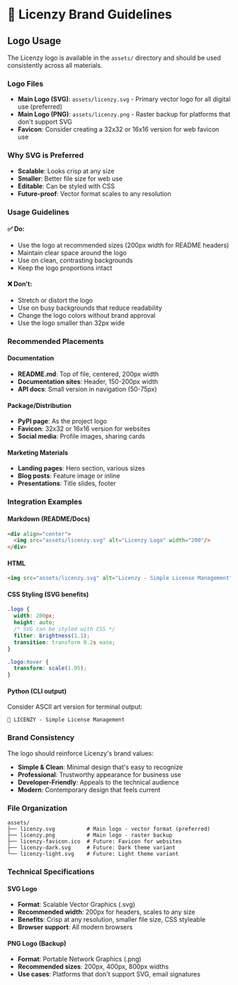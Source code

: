 # 🎨 Licenzy Brand Guidelines

## Logo Usage

The Licenzy logo is available in the `assets/` directory and should be used consistently across all materials.

### Logo Files
- **Main Logo (SVG)**: `assets/licenzy.svg` - Primary vector logo for all digital use (preferred)
- **Main Logo (PNG)**: `assets/licenzy.png` - Raster backup for platforms that don't support SVG
- **Favicon**: Consider creating a 32x32 or 16x16 version for web favicon use

### Why SVG is Preferred
- **Scalable**: Looks crisp at any size
- **Smaller**: Better file size for web use
- **Editable**: Can be styled with CSS
- **Future-proof**: Vector format scales to any resolution

### Usage Guidelines

#### ✅ Do:
- Use the logo at recommended sizes (200px width for README headers)
- Maintain clear space around the logo
- Use on clean, contrasting backgrounds
- Keep the logo proportions intact

#### ❌ Don't:
- Stretch or distort the logo
- Use on busy backgrounds that reduce readability
- Change the logo colors without brand approval
- Use the logo smaller than 32px wide

### Recommended Placements

#### Documentation
- **README.md**: Top of file, centered, 200px width
- **Documentation sites**: Header, 150-200px width
- **API docs**: Small version in navigation (50-75px)

#### Package/Distribution
- **PyPI page**: As the project logo
- **Favicon**: 32x32 or 16x16 version for websites
- **Social media**: Profile images, sharing cards

#### Marketing Materials
- **Landing pages**: Hero section, various sizes
- **Blog posts**: Feature image or inline
- **Presentations**: Title slides, footer

### Integration Examples

#### Markdown (README/Docs)
```markdown
<div align="center">
  <img src="assets/licenzy.svg" alt="Licenzy Logo" width="200"/>
</div>
```

#### HTML
```html
<img src="assets/licenzy.svg" alt="Licenzy - Simple License Management" class="logo">
```

#### CSS Styling (SVG benefits)
```css
.logo {
  width: 200px;
  height: auto;
  /* SVG can be styled with CSS */
  filter: brightness(1.1);
  transition: transform 0.2s ease;
}

.logo:hover {
  transform: scale(1.05);
}
```

#### Python (CLI output)
Consider ASCII art version for terminal output:
```
🔑 LICENZY - Simple License Management
```

### Brand Consistency

The logo should reinforce Licenzy's brand values:
- **Simple & Clean**: Minimal design that's easy to recognize
- **Professional**: Trustworthy appearance for business use
- **Developer-Friendly**: Appeals to the technical audience
- **Modern**: Contemporary design that feels current

### File Organization
```
assets/
├── licenzy.svg          # Main logo - vector format (preferred)
├── licenzy.png          # Main logo - raster backup
├── licenzy-favicon.ico  # Future: Favicon for websites
├── licenzy-dark.svg     # Future: Dark theme variant
└── licenzy-light.svg    # Future: Light theme variant
```

### Technical Specifications

#### SVG Logo
- **Format**: Scalable Vector Graphics (.svg)
- **Recommended width**: 200px for headers, scales to any size
- **Benefits**: Crisp at any resolution, smaller file size, CSS styleable
- **Browser support**: All modern browsers

#### PNG Logo (Backup)
- **Format**: Portable Network Graphics (.png)
- **Recommended sizes**: 200px, 400px, 800px widths
- **Use cases**: Platforms that don't support SVG, email signatures
